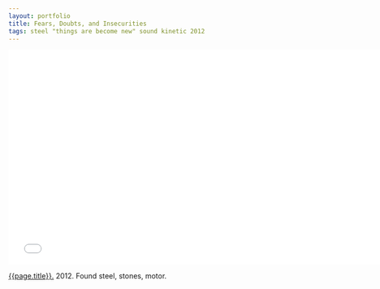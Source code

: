 ```yaml
---
layout: portfolio
title: Fears, Doubts, and Insecurities
tags: steel "things are become new" sound kinetic 2012
---
```


<iframe src="//player.vimeo.com/video/56885186?title=0&amp;byline=0&amp;portrait=0" width="750" height="422" frameborder="0" webkitallowfullscreen mozallowfullscreen allowfullscreen></iframe> 

[{{page.title}}.](http://vimeo.com/56885186)  2012.  Found steel, stones, motor.

